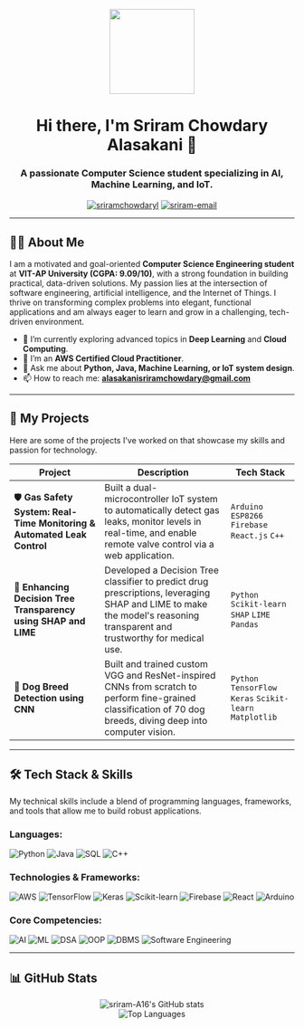 <p align="center">
  <img src="https://media.giphy.com/media/v1.Y2lkPTc5MGI3NjExZzV2c29jZWN0a240a2VqYjZpYnN0aG52eGN4M2ZlZzBmMm5nN2ZqZCZlcD12MV9pbnRlcm5hbF9naWZfYnlfaWQmY3Q9Zw/qgQUggAC3Pfv687qPC/giphy.gif" width="150">
</p>

<h1 align="center">Hi there, I'm Sriram Chowdary Alasakani 👋</h1>
<h3 align="center">A passionate Computer Science student specializing in AI, Machine Learning, and IoT.</h3>

<p align="center">
  <a href="https://www.linkedin.com/in/sriramchowdary1/" target="_blank"><img align="center" src="https://img.shields.io/badge/LinkedIn-0077B5?style=for-the-badge&logo=linkedin&logoColor=white" alt="sriramchowdaryl" /></a>
  <a href="mailto:alasakanisriramchowdary@gmail.com"><img align="center" src="https://img.shields.io/badge/Gmail-D14836?style=for-the-badge&logo=gmail&logoColor=white" alt="sriram-email" /></a>
</p>

---

## 👨‍💻 About Me

I am a motivated and goal-oriented **Computer Science Engineering student** at **VIT-AP University (CGPA: 9.09/10)**, with a strong foundation in building practical, data-driven solutions. My passion lies at the intersection of software engineering, artificial intelligence, and the Internet of Things. I thrive on transforming complex problems into elegant, functional applications and am always eager to learn and grow in a challenging, tech-driven environment.

- 🔭 I’m currently exploring advanced topics in **Deep Learning** and **Cloud Computing**.
- 🌱 I’m an **AWS Certified Cloud Practitioner**.
- 💬 Ask me about **Python, Java, Machine Learning, or IoT system design**.
- 📫 How to reach me: **alasakanisriramchowdary@gmail.com**

---

## 🚀 My Projects

Here are some of the projects I've worked on that showcase my skills and passion for technology.

| Project                                                              | Description                                                                                                                                                   | Tech Stack                                                                                              |
| -------------------------------------------------------------------- | ------------------------------------------------------------------------------------------------------------------------------------------------------------- | ------------------------------------------------------------------------------------------------------- |
| 🛡️ **Gas Safety System: Real-Time Monitoring & Automated Leak Control** | Built a dual-microcontroller IoT system to automatically detect gas leaks, monitor levels in real-time, and enable remote valve control via a web application. | `Arduino` `ESP8266` `Firebase` `React.js` `C++`                                                         |
| 🧠 **Enhancing Decision Tree Transparency using SHAP and LIME** | Developed a Decision Tree classifier to predict drug prescriptions, leveraging SHAP and LIME to make the model's reasoning transparent and trustworthy for medical use. | `Python` `Scikit-learn` `SHAP` `LIME` `Pandas`                                                          |
| 🐾 **Dog Breed Detection using CNN** | Built and trained custom VGG and ResNet-inspired CNNs from scratch to perform fine-grained classification of 70 dog breeds, diving deep into computer vision. | `Python` `TensorFlow` `Keras` `Scikit-learn` `Matplotlib`                                               |

---

## 🛠️ Tech Stack & Skills

My technical skills include a blend of programming languages, frameworks, and tools that allow me to build robust applications.

### **Languages:**
<p>
  <img src="https://img.shields.io/badge/Python-3776AB?style=for-the-badge&logo=python&logoColor=white" alt="Python"/>
  <img src="https://img.shields.io/badge/Java-ED8B00?style=for-the-badge&logo=openjdk&logoColor=white" alt="Java"/>
  <img src="https://img.shields.io/badge/SQL-025E8C?style=for-the-badge&logo=microsoft-sql-server&logoColor=white" alt="SQL"/>
  <img src="https://img.shields.io/badge/C%2B%2B-00599C?style=for-the-badge&logo=c%2B%2B&logoColor=white" alt="C++"/>
</p>

### **Technologies & Frameworks:**
<p>
  <img src="https://img.shields.io/badge/Amazon_AWS-232F3E?style=for-the-badge&logo=amazon-aws&logoColor=white" alt="AWS"/>
  <img src="https://img.shields.io/badge/TensorFlow-FF6F00?style=for-the-badge&logo=tensorflow&logoColor=white" alt="TensorFlow"/>
  <img src="https://img.shields.io/badge/Keras-D00000?style=for-the-badge&logo=keras&logoColor=white" alt="Keras"/>
  <img src="https://img.shields.io/badge/scikit_learn-F7931E?style=for-the-badge&logo=scikit-learn&logoColor=white" alt="Scikit-learn"/>
  <img src="https://img.shields.io/badge/Firebase-FFCA28?style=for-the-badge&logo=firebase&logoColor=black" alt="Firebase"/>
  <img src="https://img.shields.io/badge/React-20232A?style=for-the-badge&logo=react&logoColor=61DAFB" alt="React"/>
  <img src="https://img.shields.io/badge/Arduino-00979D?style=for-the-badge&logo=arduino&logoColor=white" alt="Arduino"/>
</p>

### **Core Competencies:**
<p>
  <img src="https://img.shields.io/badge/Artificial_Intelligence-4B8BBE?style=for-the-badge" alt="AI"/>
  <img src="https://img.shields.io/badge/Machine_Learning-F7931E?style=for-the-badge" alt="ML"/>
  <img src="https://img.shields.io/badge/Data_Structures_&_Algorithms-007ACC?style=for-the-badge" alt="DSA"/>
  <img src="https://img.shields.io/badge/OOP-ED8B00?style=for-the-badge" alt="OOP"/>
  <img src="https://img.shields.io/badge/Database_Management-025E8C?style=for-the-badge" alt="DBMS"/>
  <img src="https://img.shields.io/badge/Software_Engineering-333?style=for-the-badge" alt="Software Engineering"/>
</p>

---

## 📊 GitHub Stats

<p align="center">
  <img src="https://github-readme-stats.vercel.app/api?username=sriram-A16&show_icons=true&theme=dracula&include_all_commits=true&count_private=true" alt="sriram-A16's GitHub stats" />
  <br/>
  <img src="https://github-readme-stats.vercel.app/api/top-langs/?username=sriram-A16&layout=compact&langs_count=8&theme=dracula" alt="Top Languages" />
</p>
